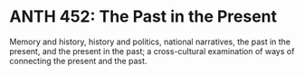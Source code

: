 # ANTH 452: The Past in the Present

Memory and history, history and politics, national narratives, the past in the present, and the present in the past; a cross-cultural examination of ways of connecting the present and the past.